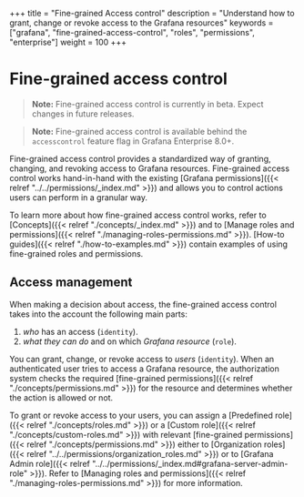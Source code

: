 +++
title = "Fine-grained Access control"
description = "Understand how to grant, change or revoke access to the Grafana resources"
keywords = ["grafana", "fine-grained-access-control", "roles", "permissions", "enterprise"]
weight = 100
+++

# Fine-grained access control

> **Note:** Fine-grained access control is currently in beta. Expect changes in future releases.

> **Note:** Fine-grained access control is available behind the `accesscontrol` feature flag in Grafana Enterprise 8.0+.

Fine-grained access control provides a standardized way of granting, changing, and revoking access to Grafana resources. 
Fine-grained access control works hand-in-hand with the existing [Grafana permissions]({{< relref "../../permissions/_index.md" >}}) and allows you to control actions users can perform in a granular way.

To learn more about how fine-grained access control works, refer to [Concepts]({{< relref "./concepts/_index.md" >}}) and to [Manage roles and permissions]({{< relref "./managing-roles-permissions.md" >}}).
[How-to guides]({{< relref "./how-to-examples.md" >}}) contain examples of using fine-grained roles and permissions.

## Access management

When making a decision about access, the fine-grained access control takes into the account the following main parts:
1. _who_ has an access (`identity`).
1. _what they can do_ and on which _Grafana resource_ (`role`).

You can grant, change, or revoke access to _users_ (`identity`). When an authenticated user tries to access a Grafana resource, the authorization system checks the required [fine-grained permissions]({{< relref "./concepts/permissions.md" >}}) for the resource and determines whether the action is allowed or not. 

To grant or revoke access to your users, you can assign a [Predefined role]({{< relref "./concepts/roles.md" >}}) or a [Custom role]({{< relref "./concepts/custom-roles.md" >}}) with relevant [fine-grained permissions]({{< relref "./concepts/permissions.md" >}}) either to [Organization roles]({{< relref "../../permissions/organization_roles.md" >}}) or to [Grafana Admin role]({{< relref "../../permissions/_index.md#grafana-server-admin-role" >}}). Refer to [Managing roles and permissions]({{< relref "./managing-roles-permissions.md" >}}) for more information.
